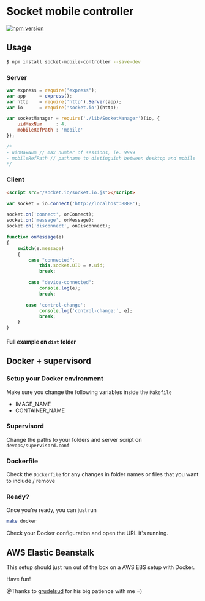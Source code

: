 # Socket mobile controller

[![npm version](https://badge.fury.io/js/socket-mobile-controller.svg)](http://badge.fury.io/js/socket-mobile-controller)

## Usage

```bash
$ npm install socket-mobile-controller --save-dev
```

### Server

```js
var express = require('express');
var app     = express();
var http    = require('http').Server(app);
var io      = require('socket.io')(http);

var socketManager = require('./lib/SocketManager')(io, {
    uidMaxNum     : 4, 
    mobileRefPath : 'mobile'
});

/*
- uidMaxNum // max number of sessions, ie. 9999
- mobileRefPath // pathname to distinguish between desktop and mobile
*/
```

### Client
```html
<script src="/socket.io/socket.io.js"></script>
```
```js
var socket = io.connect('http://localhost:8888');

socket.on('connect', onConnect);
socket.on('message', onMessage);
socket.on('disconnect', onDisconnect);

function onMessage(e)
{
	switch(e.message)
	{
		case "connected":
			this.socket.UID = e.uid;
			break;

      	case "device-connected":
			console.log(e);
			break;

       case 'control-change':
			console.log('control-change:', e);
			break;
	}
}
```
#### Full example on `dist` folder

## Docker + supervisord
### Setup your Docker environment 

Make sure you change the following variables inside the `Makefile`

* IMAGE_NAME
* CONTAINER_NAME

### Supervisord

Change the paths to your folders and server script on `devops/supervisord.conf`

### Dockerfile

Check the `Dockerfile` for any changes in folder names or files that you want to include / remove

### Ready?

Once you're ready, you can just run 

```bash
make docker
```

Check your Docker configuration and open the URL it's running. 


## AWS Elastic Beanstalk

This setup should just run out of the box on a AWS EBS setup with Docker.

Have fun!

@Thanks to [grudelsud](https://github.com/grudelsud) for his big patience with me =) 

